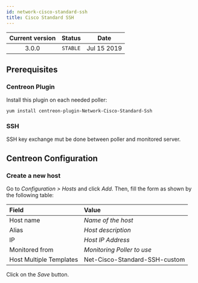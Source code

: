 ```yaml
---
id: network-cisco-standard-ssh
title: Cisco Standard SSH
---
```


| Current version | Status | Date |
| :-: | :-: | :-: |
| 3.0.0 | `STABLE` | Jul 15 2019 |

## Prerequisites

### Centreon Plugin

Install this plugin on each needed poller:

``` shell
yum install centreon-plugin-Network-Cisco-Standard-Ssh
```

### SSH

SSH key exchange mut be done between poller and monitored server.

## Centreon Configuration

### Create a new host

Go to *Configuration \> Hosts* and click *Add*. Then, fill the form as shown by the following table:

| Field                   | Value                         |
| :---------------------- | :---------------------------- |
| Host name               | *Name of the host*            |
| Alias                   | *Host description*            |
| IP                      | *Host IP Address*             |
| Monitored from          | *Monitoring Poller to use*    |
| Host Multiple Templates | Net-Cisco-Standard-SSH-custom |

Click on the *Save* button.

